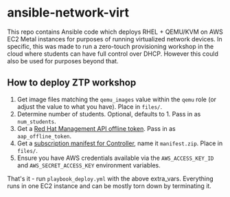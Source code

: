 # ansible-network-virt

This repo contains Ansible code which deploys RHEL + QEMU/KVM on AWS EC2 Metal instances for purposes of running virtualized network devices. In specific, this was made to run a zero-touch provisioning workshop in the cloud where students can have full control over DHCP. However this could also be used for purposes beyond that.

## How to deploy ZTP workshop
1. Get image files matching the `qemu_images` value within the `qemu` role (or adjust the value to what you have). Place in `files/`.
2. Determine number of students. Optional, defaults to 1. Pass in as `num_students`.
3. Get a [Red Hat Management API offline token](https://access.redhat.com/management/api). Pass in as `aap_offline_token`.
4. Get a [subscription manifest for Controller](https://access.redhat.com/documentation/en-us/red_hat_ansible_automation_platform/2.4/html/red_hat_ansible_automation_platform_operations_guide/assembly-aap-obtain-manifest-files), name it `manifest.zip`. Place in `files/`.
5. Ensure you have AWS credentials available via the `AWS_ACCESS_KEY_ID` and `AWS_SECRET_ACCESS_KEY` environment variables.

That's it - run `playbook_deploy.yml` with the above extra_vars. Everything runs in one EC2 instance and can be mostly torn down by terminating it.
